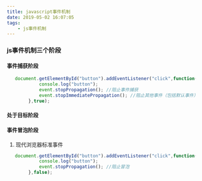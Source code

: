 ```yaml
---
title: javascript事件机制
date: 2019-05-02 16:07:05
tags: 
    - js事件机制
---
```


### js事件机制三个阶段
#### 事件捕获阶段
```js
   document.getElementById("button").addEventListener("click",function(event){
            console.log("button");
            event.stopPropagation(); //阻止事件捕获
            event.stopImmediatePropagation(); //阻止其他事件（包括默认事件）
        },true);
```

#### 处于目标阶段
#### 事件冒泡阶段
1. 现代浏览器标准事件
```js
   document.getElementById("button").addEventListener("click",function(event){
            console.log("button");
            event.stopPropagation(); //阻止冒泡
        },false);
```
